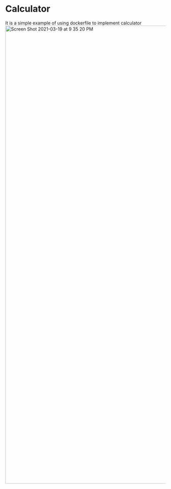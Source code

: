 # Calculator
It is a simple example of using dockerfile to implement calculator 
<img width="1440" alt="Screen Shot 2021-03-19 at 9 35 20 PM" src="https://user-images.githubusercontent.com/51011052/111855554-e2e8ab80-88fb-11eb-81ef-54c1424d18d6.png">

